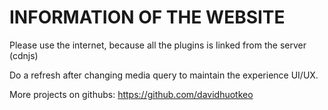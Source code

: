# INFORMATION OF THE WEBSITE

Please use the internet, because all the plugins is linked from the server (cdnjs)

Do a refresh after changing media query to maintain the experience UI/UX.

More projects on githubs:
    https://github.com/davidhuotkeo
